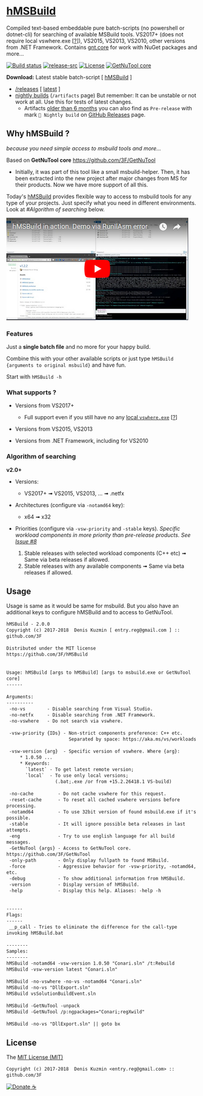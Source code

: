# [hMSBuild](https://github.com/3F/hMSBuild)

Compiled text-based embeddable pure batch-scripts (no powershell or dotnet-cli) for searching of available MSBuild tools. VS2017+ (does not require local vswhere.exe [[?](https://github.com/Microsoft/vswhere/issues/41)]), VS2015, VS2013, VS2010, other versions from .NET Framework. Contains [gnt.core](https://github.com/3F/GetNuTool) for work with NuGet packages and more...


[![Build status](https://ci.appveyor.com/api/projects/status/tusiutft7a0ei109/branch/master?svg=true)](https://ci.appveyor.com/project/3Fs/hmsbuild/branch/master) [![release-src](https://img.shields.io/github/release/3F/hMSBuild.svg)](https://github.com/3F/hMSBuild/releases/latest) [![License](https://img.shields.io/badge/License-MIT-74A5C2.svg)](https://github.com/3F/hMSBuild/blob/master/License.txt)
[![GetNuTool core](https://img.shields.io/badge/GetNuTool-v1.7-93C10B.svg)](https://github.com/3F/GetNuTool)

**Download:** Latest stable batch-script [ [hMSBuild](https://3F.github.io/hMSBuild/releases/latest/) ]
* [/releases](https://github.com/3F/hMSBuild/releases) [ [latest](https://github.com/3F/hMSBuild/releases/latest) ]
* [nightly builds](https://ci.appveyor.com/project/3Fs/hmsbuild/history) (`/artifacts` page)
But remember: It can be unstable or not work at all. Use this for tests of latest changes.
  * Artifacts [older than 6 months](https://www.appveyor.com/docs/packaging-artifacts/#artifacts-retention-policy) you can also find as `Pre-release` with mark `🎲 Nightly build` on [GitHub Releases](https://github.com/3F/hMSBuild/releases) page.


## Why hMSBuild ?

*because you need simple access to msbuild tools and more...* 

Based on **GetNuTool core** https://github.com/3F/GetNuTool

* Initially, it was part of this tool like a small msbuild-helper. Then, it has been extracted into the new project after major changes from MS for their products. Now we have more support of all this.

Today's [hMSBuild](https://github.com/3F/hMSBuild) provides flexible way to access to msbuild tools for any type of your projects. Just specify what you need in different environments. Look at *#Algorithm of searching* below.

[![{Screencast - hMSBuild in action. Demo via RunIlAsm error}](https://raw.githubusercontent.com/3F/hMSBuild/master/resources/screencast_hMSBuild_in_action.jpg)](https://www.youtube.com/watch?v=zUejJ4vUPGw&t=10)

### Features

Just a **single batch file** and no more for your happy build. 

Combine this with your other available scripts or just type `hMSBuild {arguments to original msbuild}` and have fun.

Start with `hMSBuild -h`

### What supports ?

* Versions from VS2017+ 
    * Full support even if you still have no any [local `vswhere.exe`](https://github.com/Microsoft/vswhere/issues/41) [[?](https://github.com/Microsoft/vswhere/issues/41)]
    
* Versions from VS2015, VS2013
* Versions from .NET Framework, including for VS2010

### Algorithm of searching

**v2.0+**

* Versions: 
  * VS2017+ ➟ VS2015, VS2013, ... ➟ .netfx
* Architectures (configure via `-notamd64` key): 
  * x64 ➟ x32
* Priorities (configure via `-vsw-priority` and `-stable` keys). *Specific workload components in more priority than pre-release products. See [Issue #8](https://github.com/3F/hMSBuild/issues/8)*

  1. Stable releases with selected workload components (C++ etc) ➟ Same via beta releases if allowed.
  1. Stable releases with any available components ➟ Same via beta releases if allowed.

## Usage

Usage is same as it would be same for msbuild. But you also have an additional keys to configure hMSBuild and to access to GetNuTool.

```
hMSBuild - 2.0.0 
Copyright (c) 2017-2018  Denis Kuzmin [ entry.reg@gmail.com ] :: github.com/3F

Distributed under the MIT license
https://github.com/3F/hMSBuild


Usage: hMSBuild [args to hMSBuild] [args to msbuild.exe or GetNuTool core]
------

Arguments:
----------
 -no-vs        - Disable searching from Visual Studio.
 -no-netfx     - Disable searching from .NET Framework.
 -no-vswhere   - Do not search via vswhere.

 -vsw-priority {IDs} - Non-strict components preference: C++ etc.
                       Separated by space: https://aka.ms/vs/workloads

 -vsw-version {arg}  - Specific version of vswhere. Where {arg}:
     * 1.0.50 ...
     * Keywords:
       `latest` - To get latest remote version;
       `local`  - To use only local versions;
                  (.bat;.exe /or from +15.2.26418.1 VS-build)

 -no-cache         - Do not cache vswhere for this request.
 -reset-cache      - To reset all cached vswhere versions before processing.
 -notamd64         - To use 32bit version of found msbuild.exe if it's possible.
 -stable           - It will ignore possible beta releases in last attempts.
 -eng              - Try to use english language for all build messages.
 -GetNuTool {args} - Access to GetNuTool core. https://github.com/3F/GetNuTool
 -only-path        - Only display fullpath to found MSBuild.
 -force            - Aggressive behavior for -vsw-priority, -notamd64, etc.
 -debug            - To show additional information from hMSBuild.
 -version          - Display version of hMSBuild.
 -help             - Display this help. Aliases: -help -h


------
Flags:
------
 __p_call - Tries to eliminate the difference for the call-type invoking hMSBuild.bat

--------
Samples:
--------
hMSBuild -notamd64 -vsw-version 1.0.50 "Conari.sln" /t:Rebuild
hMSBuild -vsw-version latest "Conari.sln"

hMSBuild -no-vswhere -no-vs -notamd64 "Conari.sln"
hMSBuild -no-vs "DllExport.sln"
hMSBuild vsSolutionBuildEvent.sln

hMSBuild -GetNuTool -unpack
hMSBuild -GetNuTool /p:ngpackages="Conari;regXwild"

hMSBuild -no-vs "DllExport.sln" || goto bx
```

## License

The [MIT License (MIT)](https://github.com/3F/hMSBuild/blob/master/License.txt)

```
Copyright (c) 2017-2018  Denis Kuzmin <entry.reg@gmail.com> :: github.com/3F
```

[![Donate](https://www.paypalobjects.com/en_US/i/btn/btn_donate_SM.gif) ☕](https://3F.github.io/Donation/) 
